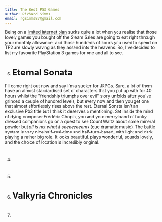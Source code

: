 ```yaml
---
title: The Best PS3 Games
author: Richard Simms
email: rgsimms87@gmail.com
---
```


Being on a [limited internet plan]() sucks quite a lot when you realise that those lovely games you bought off the Steam Sales are going to eat right through your monthly allowance, and those hundreds of hours you used to spend on TF2 are slowly waving as they assend into the heavens. So, I've decided to list my favourite PlayStation 3 games for one and all to see.

5. # Eternal Sonata

I'll come right out now and say I'm a sucker for JRPGs. Sure, a lot of them have an almost standardised set of characters that you put up with for 40 hours whilst the "friendship triumphs over evil" story unfolds after you've grinded a couple of hundred levels, but every now and then you get one that almost effortlessly rises above the rest. Eternal Sonata isn't an exclusive PS3 title but I think it deserves a mentioning. Set inside the mind of dying composer Frédéric Chopin, you and your merry band of funky dressed companions go on a quest to see Count Waltz about some mineral powder but *all is not what it seeeeeeeems* (cue dramatic music). The battle system is very nice half-real-time and half-turn-based, with light and dark playing a rather big role. It looks beautiful, plays wonderful, sounds lovely, and the choice of location is incredibly original.

4. # 

3. # 

2. # Valkyria Chronicles

1. # 